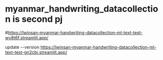 # myanmar_handwriting_datacollection is second pj
#https://lwinsan-myanmar-handwriting-datacollection-ml-text-test-wv8t6f.streamlit.app/

update --version
https://lwinsan-myanmar-handwriting-datacollection-ml-text-test-gn2cbi.streamlit.app/
